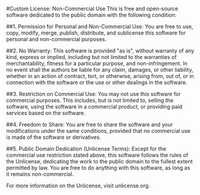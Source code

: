 #Custom License: Non-Commercial Use
This is free and open-source software dedicated to the public domain with the following condition:

##1. Permission for Personal and Non-Commercial Use:
You are free to use, copy, modify, merge, publish, distribute, and sublicense this software for personal and non-commercial purposes.

##2. No Warranty:
This software is provided "as is", without warranty of any kind, express or implied, including but not limited to the warranties of merchantability, fitness for a particular purpose, and non-infringement. In no event shall the authors be liable for any claim, damages, or other liability, whether in an action of contract, tort, or otherwise, arising from, out of, or in connection with the software or the use or other dealings in the software.

##3. Restriction on Commercial Use:
You may not use this software for commercial purposes. This includes, but is not limited to, selling the software, using the software in a commercial product, or providing paid services based on the software.

##4. Freedom to Share:
You are free to share the software and your modifications under the same conditions, provided that no commercial use is made of the software or derivatives.

##5. Public Domain Dedication (Unlicense Terms):
Except for the commercial use restriction stated above, this software follows the rules of the Unlicense, dedicating the work to the public domain to the fullest extent permitted by law. You are free to do anything with this software, as long as it remains non-commercial.

For more information on the Unlicense, visit unlicense.org.
